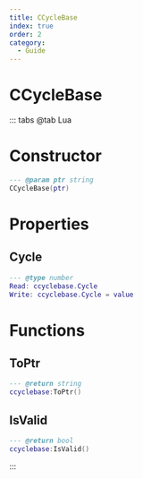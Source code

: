 ```yaml
---
title: CCycleBase
index: true
order: 2
category:
  - Guide
---
```


# CCycleBase

::: tabs
@tab Lua
# Constructor
```lua
--- @param ptr string
CCycleBase(ptr)
```
# Properties
## Cycle 
```lua
--- @type number
Read: ccyclebase.Cycle
Write: ccyclebase.Cycle = value
```
# Functions
## ToPtr
```lua
--- @return string
ccyclebase:ToPtr()
```
## IsValid
```lua
--- @return bool
ccyclebase:IsValid()
```

:::
